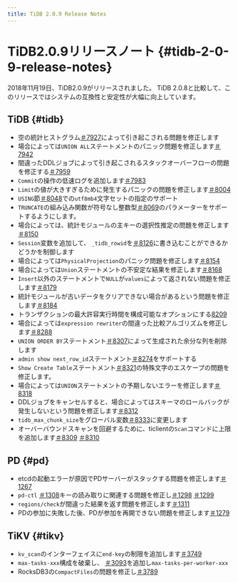 ```yaml
---
title: TiDB 2.0.9 Release Notes
---
```


# TiDB2.0.9リリースノート {#tidb-2-0-9-release-notes}

2018年11月19日、TiDB2.0.9がリリースされました。 TiDB 2.0.8と比較して、このリリースではシステムの互換性と安定性が大幅に向上しています。

## TiDB {#tidb}

-   空の統計ヒストグラム[＃7927](https://github.com/pingcap/tidb/pull/7927)によって引き起こされる問題を修正します
-   場合によっては`UNION ALL`ステートメントのパニック問題を修正します[＃7942](https://github.com/pingcap/tidb/pull/7942)
-   間違ったDDLジョブによって引き起こされるスタックオーバーフローの問題を修正する[＃7959](https://github.com/pingcap/tidb/pull/7959)
-   `Commit`の操作の低速ログを追加します[＃7983](https://github.com/pingcap/tidb/pull/7983)
-   `Limit`の値が大きすぎるために発生するパニックの問題を修正します[＃8004](https://github.com/pingcap/tidb/pull/8004)
-   `USING`節[＃8048](https://github.com/pingcap/tidb/pull/8048)での`utf8mb4`文字セットの指定のサポート
-   `TRUNCATE`の組み込み関数が符号なし整数型[＃8069](https://github.com/pingcap/tidb/pull/8069)のパラメーターをサポートするようにします。
-   場合によっては、統計モジュールの主キーの選択性推定の問題を修正します[＃8150](https://github.com/pingcap/tidb/pull/8150)
-   `Session`変数を追加して、 `_tidb_rowid`を[＃8126](https://github.com/pingcap/tidb/pull/8126)に書き込むことができるかどうかを制御します
-   場合によっては`PhysicalProjection`のパニック問題を修正します[＃8154](https://github.com/pingcap/tidb/pull/8154)
-   場合によっては`Union`ステートメントの不安定な結果を修正します[＃8168](https://github.com/pingcap/tidb/pull/8168)
-   `Insert`以外のステートメントで`NULL`が`values`によって返されない問題を修正します[＃8179](https://github.com/pingcap/tidb/pull/8179)
-   統計モジュールが古いデータをクリアできない場合があるという問題を修正します[＃8184](https://github.com/pingcap/tidb/pull/8184)
-   トランザクションの最大許容実行時間を構成可能なオプションにする[8209](https://github.com/pingcap/tidb/pull/8209)
-   場合によっては`expression rewriter`の間違った比較アルゴリズムを修正します[＃8288](https://github.com/pingcap/tidb/pull/8288)
-   `UNION ORDER BY`ステートメント[＃8307](https://github.com/pingcap/tidb/pull/8307)によって生成された余分な列を削除します
-   `admin show next_row_id`ステートメント[＃8274](https://github.com/pingcap/tidb/pull/8274)をサポートする
-   `Show Create Table`ステートメント[＃8321](https://github.com/pingcap/tidb/pull/8321)の特殊文字のエスケープの問題を修正します。
-   場合によっては`UNION`ステートメントの予期しないエラーを修正します[＃8318](https://github.com/pingcap/tidb/pull/8318)
-   DDLジョブをキャンセルすると、場合によってはスキーマのロールバックが発生しないという問題を修正します[＃8312](https://github.com/pingcap/tidb/pull/8312)
-   `tidb_max_chunk_size`をグローバル変数[＃8333](https://github.com/pingcap/tidb/pull/8333)に変更します
-   オーバーバウンドスキャンを回避するために、ticlientの`Scan`コマンドに上限を追加します[＃8309](https://github.com/pingcap/tidb/pull/8309) [＃8310](https://github.com/pingcap/tidb/pull/8310)

## PD {#pd}

-   etcdの起動エラーが原因でPDサーバーがスタックする問題を修正します[＃1267](https://github.com/pingcap/pd/pull/1267)
-   `pd-ctl` [＃1308](https://github.com/pingcap/pd/pull/1308)キーの読み取りに関連する問題を修正し[＃1298](https://github.com/pingcap/pd/pull/1298) [＃1299](https://github.com/pingcap/pd/pull/1299)
-   `regions/check`が間違った結果を返す問題を修正します[＃1311](https://github.com/pingcap/pd/pull/1311)
-   PDの参加に失敗した後、PDが参加を再開できない問題を修正します[＃1279](https://github.com/pingcap/pd/pull/1279)

## TiKV {#tikv}

-   `kv_scan`のインターフェイスに`end-key`の制限を追加します[＃3749](https://github.com/tikv/tikv/pull/3749)
-   `max-tasks-xxx`構成を破棄し、 [＃3093](https://github.com/tikv/tikv/pull/3093)を追加し`max-tasks-per-worker-xxx`
-   RocksDB3の`CompactFiles`の問題を修正し[＃3789](https://github.com/tikv/tikv/pull/3789)
